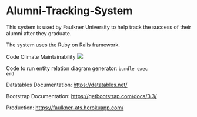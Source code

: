 # Alumni-Tracking-System

This system is used by Faulkner University to help track the success of their alumni after they graduate.  

The system uses the Ruby on Rails framework. 

Code Climate Maintainability
<a href="https://codeclimate.com/github/FaulknerSoftwareEngineering/Alumni-Tracking-System/maintainability"><img src="https://api.codeclimate.com/v1/badges/8417f385b8dd22eda658/maintainability" /></a>

Code to run entity relation diagram generator: <code>bundle exec erd</code>

Datatables Documentation: https://datatables.net/

Bootstrap Documentation: https://getbootstrap.com/docs/3.3/

Production:  https://faulkner-ats.herokuapp.com/
